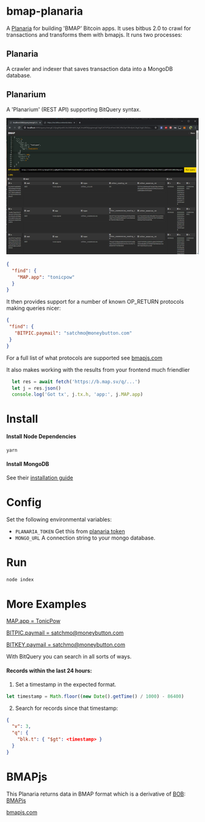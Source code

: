 # bmap-planaria

 A [Planaria](https://github.com/interplanaria) for building 'BMAP' Bitcoin apps. It uses bitbus 2.0 to crawl for transactions and transforms them with bmapjs. It runs two processes:

## Planaria
  A crawler and indexer that saves transaction data into a MongoDB database.
 
 ## Planarium
 A 'Planarium' (REST API) supporting BitQuery syntax.

![alt text](public/screen.png "Screenshot")

```json
{
  "find": {
    "MAP.app": "tonicpow"
  }
}
```

 It then provides support for a number of known OP_RETURN protocols making queries nicer:

 ```json
{
  "find": {
    "BITPIC.paymail": "satchmo@moneybutton.com"
  }
}
 ```
For a full list of what protocols are supported see [bmapjs.com](https://bmapjs.com)

It also makes working with the results from your frontend much friendlier

```js
  let res = await fetch('https://b.map.sv/q/...')
  let j = res.json()
  console.log('Got tx', j.tx.h, 'app:', j.MAP.app)
```

# Install

#### Install Node Dependencies
```bash
yarn
```

#### Install MongoDB

See their [installation guide](https://docs.mongodb.com/manual/installation)


# Config
Set the following environmental variables:

  - `PLANARIA_TOKEN` Get this from [planaria token](https://token.planaria.network)
  - `MONGO_URL` A connection string to your mongo database.


# Run
```bash
node index
```
# More Examples

[MAP.app = TonicPow](https://b.map.sv/query/ewogICJ2IjogMywKICAicSI6IHsKICAgICJmaW5kIjogewogICAgICAiTUFQLmFwcCI6ICJ0b25pY3BvdyIKICAgIH0sCiAgICAic29ydCI6IHsgImJsay5pIjogLTEgfSwKICAgICJsaW1pdCI6IDEwCiAgfQp9)

[BITPIC.paymail = satchmo@moneybutton.com](https://b.map.sv/query/ewogICJ2IjogMywKICAicSI6IHsKICAgICJmaW5kIjogewogICAgICAiQklUUElDLnBheW1haWwiOiAic2F0Y2htb0Btb25leWJ1dHRvbi5jb20iCiAgICB9LAogICAgImxpbWl0IjogMTAKICB9Cn0=)

[BITKEY.paymail = satchmo@moneybutton.com](https://b.map.sv/query/ewogICJ2IjogMywKICAicSI6IHsKICAgICJmaW5kIjogewogICAgICAiQklUS0VZLnBheW1haWwiOiAic2F0Y2htb0Btb25leWJ1dHRvbi5jb20iCiAgICB9LAogICAgImxpbWl0IjogMTAKICB9Cn0=)

With BitQuery you can search in all sorts of ways.

#### Records within the last 24 hours:

1. Set a timestamp in the expected format.

```js
let timestamp = Math.floor((new Date().getTime() / 1000) - 86400)
```

2. Search for records since that timestamp:
```json
{
  "v": 3,
  "q": {
    "blk.t": { "$gt": <timestamp> }
  }
}
```

# BMAPjs
This Planaria returns data in BMAP format which is a derivative of [BOB](https://github.com/interplanaria/bpu):
[BMAPjs](https://github.com/rohenaz/bmap)

[bmapjs.com](https://bmapjs.com)
